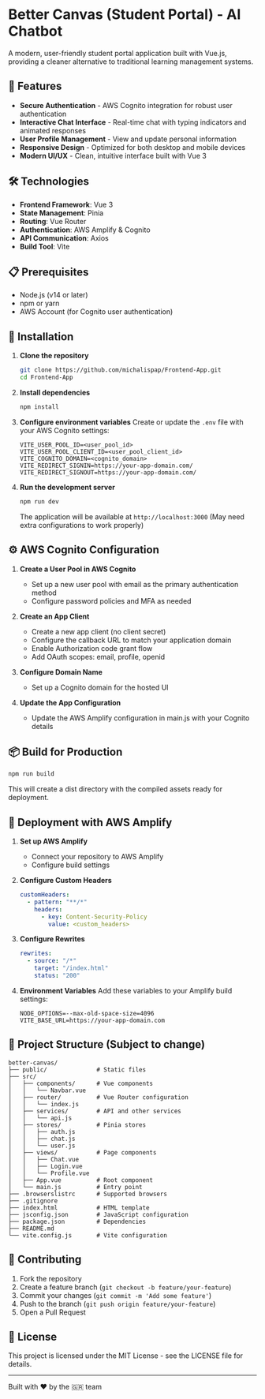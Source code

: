 

# Better Canvas (Student Portal) - AI Chatbot

A modern, user-friendly student portal application built with Vue.js, providing a cleaner alternative to traditional learning management systems.

## 🚀 Features

- **Secure Authentication** - AWS Cognito integration for robust user authentication
- **Interactive Chat Interface** - Real-time chat with typing indicators and animated responses
- **User Profile Management** - View and update personal information
- **Responsive Design** - Optimized for both desktop and mobile devices
- **Modern UI/UX** - Clean, intuitive interface built with Vue 3

## 🛠️ Technologies

- **Frontend Framework**: Vue 3
- **State Management**: Pinia
- **Routing**: Vue Router
- **Authentication**: AWS Amplify & Cognito
- **API Communication**: Axios
- **Build Tool**: Vite

## 📋 Prerequisites

- Node.js (v14 or later)
- npm or yarn
- AWS Account (for Cognito user authentication)

## 🔧 Installation

1. **Clone the repository**
   ```bash
   git clone https://github.com/michalispap/Frontend-App.git
   cd Frontend-App
   ```

2. **Install dependencies**
   ```bash
   npm install
   ```

3. **Configure environment variables**
   Create or update the `.env` file with your AWS Cognito settings:
   ```
   VITE_USER_POOL_ID=<user_pool_id>
   VITE_USER_POOL_CLIENT_ID=<user_pool_client_id>
   VITE_COGNITO_DOMAIN=<cognito_domain>
   VITE_REDIRECT_SIGNIN=https://your-app-domain.com/
   VITE_REDIRECT_SIGNOUT=https://your-app-domain.com/
   ```

4. **Run the development server**
   ```bash
   npm run dev
   ```
   
   The application will be available at `http://localhost:3000` (May need extra configurations to work properly)

## ⚙️ AWS Cognito Configuration

1. **Create a User Pool in AWS Cognito**
   - Set up a new user pool with email as the primary authentication method
   - Configure password policies and MFA as needed

2. **Create an App Client**
   - Create a new app client (no client secret)
   - Configure the callback URL to match your application domain
   - Enable Authorization code grant flow
   - Add OAuth scopes: email, profile, openid

3. **Configure Domain Name**
   - Set up a Cognito domain for the hosted UI

4. **Update the App Configuration**
   - Update the AWS Amplify configuration in main.js with your Cognito details

## 📦 Build for Production

```bash
npm run build
```

This will create a dist directory with the compiled assets ready for deployment.

## 🚢 Deployment with AWS Amplify

1. **Set up AWS Amplify**
   - Connect your repository to AWS Amplify
   - Configure build settings

2. **Configure Custom Headers**
   ```yaml
   customHeaders:
     - pattern: "**/*"
       headers:
         - key: Content-Security-Policy
           value: <custom_headers>
   ```

3. **Configure Rewrites**
   ```yaml
   rewrites:
     - source: "/*"
       target: "/index.html"
       status: "200"
   ```

4. **Environment Variables**
   Add these variables to your Amplify build settings:
   ```
   NODE_OPTIONS=--max-old-space-size=4096
   VITE_BASE_URL=https://your-app-domain.com
   ```

## 📁 Project Structure (Subject to change)

```
better-canvas/
├── public/              # Static files
├── src/
│   ├── components/      # Vue components
│   │   └── Navbar.vue
│   ├── router/          # Vue Router configuration
│   │   └── index.js
│   ├── services/        # API and other services
│   │   └── api.js
│   ├── stores/          # Pinia stores
│   │   ├── auth.js
│   │   ├── chat.js
│   │   └── user.js
│   ├── views/           # Page components
│   │   ├── Chat.vue
│   │   ├── Login.vue
│   │   └── Profile.vue
│   ├── App.vue          # Root component
│   └── main.js          # Entry point
├── .browserslistrc      # Supported browsers
├── .gitignore
├── index.html           # HTML template
├── jsconfig.json        # JavaScript configuration
├── package.json         # Dependencies
├── README.md
└── vite.config.js       # Vite configuration
```

## 🤝 Contributing

1. Fork the repository
2. Create a feature branch (`git checkout -b feature/your-feature`)
3. Commit your changes (`git commit -m 'Add some feature'`)
4. Push to the branch (`git push origin feature/your-feature`)
5. Open a Pull Request

## 📄 License

This project is licensed under the MIT License - see the LICENSE file for details.

---

Built with ❤️ by the 🇬🇷 team
